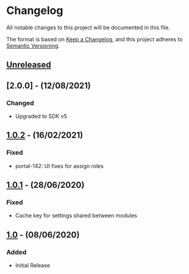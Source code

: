 # Changelog

All notable changes to this project will be documented in this file.

The format is based on [Keep a Changelog](https://keepachangelog.com/en/1.0.0/),
and this project adheres to [Semantic Versioning](https://semver.org/spec/v2.0.0.html).

## [Unreleased]

## [2.0.0] - (12/08/2021)

### Changed
- Upgraded to SDK v5

## [1.0.2] - (16/02/2021)

### Fixed
- portal-142: UI fixes for assign roles

## [1.0.1] - (28/06/2020)

### Fixed
- Cache key for settings shared between modules

## [1.0] - (08/06/2020)

### Added
- Initial Release

[Unreleased]: https://github.com/bristol-su/assign-roles/compare/v1.0.2...HEAD
[1.0.2]: https://github.com/bristol-su/assign-roles/compare/v1.0.1...v1.0.2
[1.0.1]: https://github.com/bristol-su/assign-roles/compare/v1.0...v1.0.1
[1.0]: https://github.com/bristol-su/assign-roles/releases/tag/v1.0
